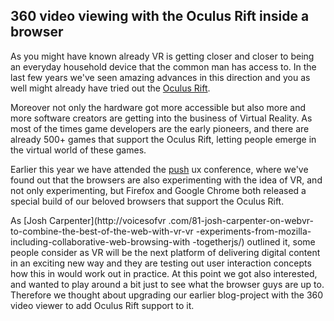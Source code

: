 360 video viewing with the Oculus Rift inside a browser
------------------------------------------------------

As you might have known already VR is getting closer and closer to being an
everyday household device that the common man has access to. In the last few
years we've seen amazing advances in this direction and you as well might
already have tried out the [Oculus Rift](http://www.oculus.com/).

Moreover not only the hardware got more accessible but also more and
more software creators are getting into the business of Virtual Reality. As
most of the times game developers are the early pioneers, and there are
already 500+ games that support the Oculus Rift, letting people emerge in the
 virtual world of these games.

Earlier this year we have attended the [push](http://push-conference.com/)
ux conference, where we've found out that the browsers are also experimenting
 with the idea of VR, and not only experimenting, but Firefox and Google
 Chrome both released a special build of our beloved browsers that support
 the Oculus Rift.

As [Josh Carpenter](http://voicesofvr
.com/81-josh-carpenter-on-webvr-to-combine-the-best-of-the-web-with-vr-vr
-experiments-from-mozilla-including-collaborative-web-browsing-with
-togetherjs/) outlined it, some people consider as VR will be the next
platform of delivering digital content in an exciting new way and they are
testing out user interaction concepts how this in would work out in practice.
 At this point we got also interested, and wanted to play around a bit just to
  see what the browser guys are up to. Therefore we thought about upgrading
  our earlier blog-project with the 360 video viewer to add Oculus Rift
  support to it.







